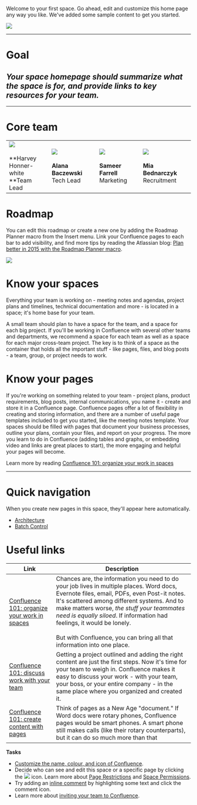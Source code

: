 Welcome to your first space. Go ahead, edit and customize this home page any way you like. We've added some sample content to get you started.

![](https://rameshelanco.atlassian.net/wiki/download/attachments/32971/peak.jpeg?api=v2)

* * *

**Goal**
========

_Your space homepage should summarize what the space is for, and provide links to key resources for your team._ 
----------------------------------------------------------------------------------------------------------------

* * *

**Core team**
=============

|     |     |     |     |
| --- | --- | --- | --- |
| ![](https://rameshelanco.atlassian.net/wiki/download/attachments/32971/Harvey.jpg?api=v2)<br><br>**Harvey Honner-white  <br>**Team Lead | ![](https://rameshelanco.atlassian.net/wiki/download/attachments/32971/Alana.jpg?api=v2)<br><br>**Alana Baczewski** Tech Lead | ![](https://rameshelanco.atlassian.net/wiki/download/attachments/32971/Sameer.jpg?api=v2)<br><br>**Sameer Farrell** Marketing | ![](https://rameshelanco.atlassian.net/wiki/download/attachments/32971/Cassie.jpg?api=v2)<br><br>**Mia Bednarczyk** Recruitment |

**Roadmap**
===========

You can edit this roadmap or create a new one by adding the Roadmap Planner macro from the Insert menu. Link your Confluence pages to each bar to add visibility, and find more tips by reading the Atlassian blog: [Plan better in 2015 with the Roadmap Planner macro](http://blogs.atlassian.com/2015/01/roadmap-planner-macro/).

![](/wiki/plugins/servlet/roadmap/image/32971/1/f0477dfac6f6ca380d8c5f2f44041947.png)

**Know your spaces** 
=====================

Everything your team is working on - meeting notes and agendas, project plans and timelines, technical documentation and more - is located in a space; it's home base for your team.

A small team should plan to have a space for the team, and a space for each big project. If you'll be working in Confluence with several other teams and departments, we recommend a space for each team as well as a space for each major cross-team project. The key is to think of a space as the container that holds all the important stuff - like pages, files, and blog posts - a team, group, or project needs to work.

**Know your pages**
===================

If you're working on something related to your team - project plans, product requirements, blog posts, internal communications, you name it - create and store it in a Confluence page. Confluence pages offer a lot of flexibility in creating and storing information, and there are a number of useful page templates included to get you started, like the meeting notes template. Your spaces should be filled with pages that document your business processes, outline your plans, contain your files, and report on your progress. The more you learn to do in Confluence (adding tables and graphs, or embedding video and links are great places to start), the more engaging and helpful your pages will become.

Learn more by reading [Confluence 101: organize your work in spaces](https://www.atlassian.com/collaboration/confluence-organize-work-in-spaces)

* * *

**Quick navigation**
====================

When you create new pages in this space, they'll appear here automatically.

*   [Architecture](https://rameshelanco.atlassian.net/wiki/spaces/ELANCO/pages/33168/Architecture)
*   [Batch Control](https://rameshelanco.atlassian.net/wiki/spaces/ELANCO/pages/33182/Batch+Control)

**Useful links**
================

| Link | Description |
| --- | --- |
| [Confluence 101: organize your work in spaces](https://www.atlassian.com/collaboration/confluence-organize-work-in-spaces) | Chances are, the information you need to do your job lives in multiple places. Word docs, Evernote files, email, PDFs, even Post-it notes. It's scattered among different systems. And to make matters worse, _the stuff your teammates need is equally siloed_. If information had feelings, it would be lonely.<br><br>But with Confluence, you can bring all that information into one place. |
| [Confluence 101: discuss work with your team](https://www.atlassian.com/collaboration/confluence-discuss-work-with-your-team) | Getting a project outlined and adding the right content are just the first steps. Now it's time for your team to weigh in. Confluence makes it easy to discuss your work - with your team, your boss, or your entire company - in the same place where you organized and created it. |
| [Confluence 101: create content with pages](https://www.atlassian.com/collaboration/confluence-create-content-with-pages) | Think of pages as a New Age "document." If Word docs were rotary phones, Confluence pages would be smart phones. A smart phone still makes calls (like their rotary counterparts), but it can do so much more than that |

**Tasks**

*   [Customize the name, colour, and icon of Confluence](https://confluence.atlassian.com/x/NgszKw).
*   Decide who can see and edit this space or a specific page by clicking the ![](https://rameshelanco.atlassian.net/wiki/download/attachments/32971/lock-icon.png?api=v2) icon. Learn more about [Page Restrictions](https://confluence.atlassian.com/x/liAC) and [Space Permissions](https://confluence.atlassian.com/x/ASEC).
*   Try adding an [inline comment](https://confluence.atlassian.com/x/2yAC) by highlighting some text and click the comment icon.
*   Learn more about [inviting your team to Confluence](https://confluence.atlassian.com/x/SRwC).